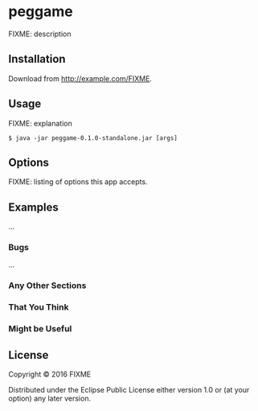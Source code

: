 # peggame

FIXME: description

## Installation

Download from http://example.com/FIXME.

## Usage

FIXME: explanation

    $ java -jar peggame-0.1.0-standalone.jar [args]

## Options

FIXME: listing of options this app accepts.

## Examples

...

### Bugs

...

### Any Other Sections
### That You Think
### Might be Useful

## License

Copyright © 2016 FIXME

Distributed under the Eclipse Public License either version 1.0 or (at
your option) any later version.
